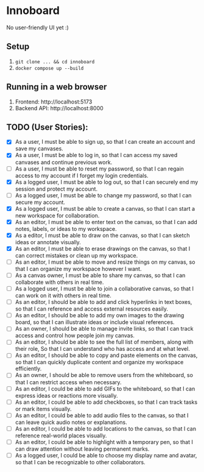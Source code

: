 # Innoboard

No user-friendly UI yet :)

## Setup

1. `git clone ... && cd innoboard`
2. `docker compose up --build`

## Running in a web browser

1. Frontend: http://localhost:5173  
2. Backend API: http://localhost:8000

## TODO (User Stories):

- [x] As a user,​ I must be able to sign up,​ so that I can create an account and save my canvases.
- [x] As a user,​ I must be able to log in,​ so that I can access my saved canvases and continue previous work.
- [ ] As a user, I must be able to reset my password, so that I can regain access to my account if I forget my login credentials.
- [x] As a logged user, I must be able to log out, so that I can securely end my session and protect my account.
- [ ] As a logged user, I must be able to change my password, so that I can secure my account.
- [x] As a logged user, I must be able to create a canvas, so that I can start a new workspace for collaboration.
- [x] As an editor, I must be able to enter text on the canvas, so that I can add notes, labels, or ideas to my workspace.
- [x] As a editor, I must be able to draw on the canvas, so that I can sketch ideas or annotate visually.
- [x] As an editor, I must be able to erase drawings on the canvas, so that I can correct mistakes or clean up my workspace.
- [ ] As an editor, I must be able to move and resize things on my canvas, so that I can organize my workspace however I want.
- [ ] As a canvas owner, I must be able to share my canvas, so that I can collaborate with others in real time.
- [ ] As a logged user,​ I must be able to join a collaborative canvas,​ so that I can work on it with others in real time.
- [ ] As an editor,​ I should be able to add and click hyperlinks in text boxes,​ so that I can reference and access external resources easily.
- [ ] As an editor,​ I should be able to add my own images to the drawing board,​ so that I can illustrate ideas or include visual references.
- [ ] As an owner,​ I should be able to manage invite links,​ so that I can track access and control how people join my canvas.
- [ ] As an editor,​ I should be able to see the full list of members, along with their role,​
So that I can understand who has access and at what level.
- [ ] As an editor, I should be able to copy and paste elements on the canvas, so that I can quickly duplicate content and organize my workspace efficiently.
- [ ] As an owner,​ I should be able to remove users from the whiteboard,​ so that I can restrict access when necessary.
- [ ] As an editor,​ I could be able to add GIFs to the whiteboard,​ so that I can express ideas or reactions more visually.
- [ ] As an editor,​ I could be able to add checkboxes,​ so that I can track tasks or mark items visually.
- [ ] As an editor,​ I could be able to add audio files to the canvas,​ so that I can leave quick audio notes or explanations.
- [ ] As an editor,​ I could be able to add locations to the canvas,​ so that I can reference real-world places visually.
- [ ] As an editor,​ I could be able to highlight with a temporary pen,​ so that I can draw attention without leaving permanent marks.
- [ ] As a logged user,​ I could be able to choose my display name and avatar, so that I can be recognizable to other collaborators.